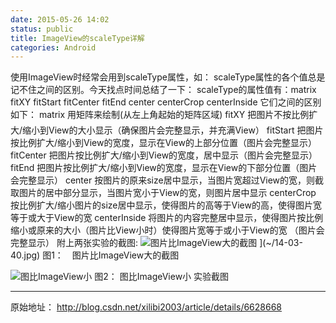 ```yaml
---
date: 2015-05-26 14:02
status: public
title: ImageView的scaleType详解
categories: Android
---
```


使用ImageView时经常会用到scaleType属性，如：
<ImageView android:layout_width="50dp"
	android:layout_height="50dp" 
	android:scaleType="matrix"
	android:src="@drawable/sample_small" />
scaleType属性的各个值总是记不住之间的区别。今天找点时间总结了一下：
scaleType的属性值有：matrix   fitXY  fitStart   fitCenter  fitEnd  center   centerCrop  centerInside 
它们之间的区别如下：
matrix 用矩阵来绘制(从左上角起始的矩阵区域)
fitXY  把图片不按比例扩大/缩小到View的大小显示（确保图片会完整显示，并充满View）
fitStart  把图片按比例扩大/缩小到View的宽度，显示在View的上部分位置（图片会完整显示）
fitCenter  把图片按比例扩大/缩小到View的宽度，居中显示（图片会完整显示）
fitEnd   把图片按比例扩大/缩小到View的宽度，显示在View的下部分位置（图片会完整显示）
center  按图片的原来size居中显示，当图片宽超过View的宽，则截取图片的居中部分显示，当图片宽小于View的宽，则图片居中显示 
centerCrop  按比例扩大/缩小图片的size居中显示，使得图片的高等于View的高，使得图片宽等于或大于View的宽 
centerInside  将图片的内容完整居中显示，使得图片按比例缩小或原来的大小（图片比View小时）使得图片宽等于或小于View的宽 （图片会完整显示）
附上两张实验的截图:
![图片比ImageView大的截图](http://hi.csdn.net/attachment/201107/23/0_1311430700s5uH.gif)
](~/14-03-40.jpg)
 图1：　图片比ImageView大的截图
 
![图比ImageView小](http://hi.csdn.net/attachment/201107/23/0_13114307082z1x.gif)
图2： 图比ImageView小 实验截图 

----
原始地址： http://blog.csdn.net/xilibi2003/article/details/6628668